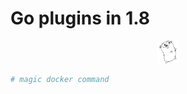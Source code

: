 # Go plugins in 1.8

<p align="center">
  <img src="img/gopher.png" width="36"> </image>
</p>

```bash
# magic docker command
```

